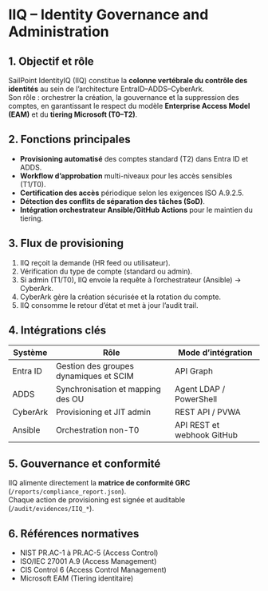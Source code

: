 # IIQ – Identity Governance and Administration

## 1. Objectif et rôle
SailPoint IdentityIQ (IIQ) constitue la **colonne vertébrale du contrôle des identités** au sein de l’architecture EntraID–ADDS–CyberArk.  
Son rôle : orchestrer la création, la gouvernance et la suppression des comptes, en garantissant le respect du modèle **Enterprise Access Model (EAM)** et du **tiering Microsoft (T0–T2)**.

## 2. Fonctions principales
- **Provisioning automatisé** des comptes standard (T2) dans Entra ID et ADDS.  
- **Workflow d’approbation** multi-niveaux pour les accès sensibles (T1/T0).  
- **Certification des accès** périodique selon les exigences ISO A.9.2.5.  
- **Détection des conflits de séparation des tâches (SoD)**.  
- **Intégration orchestrateur Ansible/GitHub Actions** pour le maintien du tiering.  

## 3. Flux de provisioning
1. IIQ reçoit la demande (HR feed ou utilisateur).  
2. Vérification du type de compte (standard ou admin).  
3. Si admin (T1/T0), IIQ envoie la requête à l’orchestrateur (Ansible) → CyberArk.  
4. CyberArk gère la création sécurisée et la rotation du compte.  
5. IIQ consomme le retour d’état et met à jour l’audit trail.  

## 4. Intégrations clés
| Système | Rôle | Mode d’intégration |
|----------|------|--------------------|
| Entra ID | Gestion des groupes dynamiques et SCIM | API Graph |
| ADDS | Synchronisation et mapping des OU | Agent LDAP / PowerShell |
| CyberArk | Provisioning et JIT admin | REST API / PVWA |
| Ansible | Orchestration non-T0 | API REST et webhook GitHub |

## 5. Gouvernance et conformité
IIQ alimente directement la **matrice de conformité GRC** (`/reports/compliance_report.json`).  
Chaque action de provisioning est signée et auditable (`/audit/evidences/IIQ_*`).

## 6. Références normatives
- NIST PR.AC-1 à PR.AC-5 (Access Control)
- ISO/IEC 27001 A.9 (Access Management)
- CIS Control 6 (Access Control Management)
- Microsoft EAM (Tiering identitaire)
